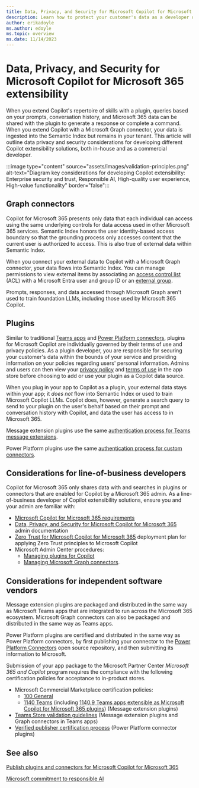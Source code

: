 ```yaml
---
title: Data, Privacy, and Security for Microsoft Copilot for Microsoft 365 extensibility
description: Learn how to protect your customer's data as a developer of Microsoft Copilot for Microsoft 365 extensibility solutions
author: erikadoyle
ms.author: edoyle
ms.topic: overview
ms.date: 11/14/2023
---
```


# Data, Privacy, and Security for Microsoft Copilot for Microsoft 365 extensibility

When you extend Copilot's repertoire of skills with a plugin, queries based on your prompts, conversation history, and Microsoft 365 data can be shared with the plugin to generate a response or complete a command. When you extend Copilot with a Microsoft Graph connector, your data is ingested into the Semantic Index but remains in your tenant. This article will outline data privacy and security considerations for developing different Copilot extensibility solutions, both in-house and as a commercial developer.

:::image type="content" source="assets/images/validation-principles.png" alt-text="Diagram key considerations for developing Copilot extensibility: Enterprise security and trust, Responsible AI, High-quality user experience, High-value functionality" border="false":::

## Graph connectors

Copilot for Microsoft 365 presents only data that each individual can access using the same underlying controls for data access used in other Microsoft 365 services. Semantic Index honors the user identity-based access boundary so that the grounding process only accesses content that the current user is authorized to access. This is also true of external data within Semantic Index.

When you connect your external data to Copilot with a Microsoft Graph connector, your data flows into Semantic Index. You can manage permissions to view external items by associating an [access control list](/graph/connecting-external-content-manage-items?branch=main#access-control-list) (ACL) with a Microsoft Entra user and group ID or an [external group](/graph/connecting-external-content-external-groups?context=/microsoft-365-copilot/extensibility/context).

Prompts, responses, and data accessed through Microsoft Graph aren't used to train foundation LLMs, including those used by Microsoft 365 Copilot.

## Plugins

Similar to traditional [Teams apps](/microsoftteams/platform/concepts/deploy-and-publish/appsource/prepare/teams-store-validation-guidelines#privacy-policy) and [Power Platform connectors](/connectors/custom-connectors/certification-submission#step-4b-product-or-end-service-metadata), plugins for Microsoft Copilot are individually governed by their terms of use and privacy policies. As a plugin developer, you are responsible for securing your customer's data within the bounds of your service and providing information on your policies regarding users' personal information. Admins and users can then view your [privacy policy](/microsoftteams/platform/concepts/deploy-and-publish/appsource/prepare/teams-store-validation-guidelines#privacy-policy) and [terms of use](/microsoftteams/platform/concepts/deploy-and-publish/appsource/prepare/teams-store-validation-guidelines#terms-of-use) in the app store before choosing to add or use your plugin as a Copilot data source.

When you plug in your app to Copilot as a plugin, your external data stays within your app; it *does not* flow into Semantic Index or used to train Microsoft Copilot LLMs. Copilot does, however, generate a search query to send to your plugin on the user's behalf based on their prompt and conversation history with Copilot, and data the user has access to in Microsoft 365.

Message extension plugins use the same [authentication process for Teams message extensions](/microsoftteams/platform/bots/how-to/authentication/bot-sso-overview).

Power Platform plugins use the same [authentication process for custom connectors](/connectors/custom-connectors/azure-active-directory-authentication).

## Considerations for line-of-business developers

Copilot for Microsoft 365 only shares data with and searches in plugins or connectors that are enabled for Copilot by a Microsoft 365 admin. As a line-of-business developer of Copilot extensibility solutions, ensure you and your admin are familiar with:

- [Microsoft Copilot for Microsoft 365 requirements](/microsoft-365-copilot/microsoft-365-copilot-requirements)
- [Data, Privacy, and Security for Microsoft Copilot for Microsoft 365](/microsoft-365-copilot/microsoft-365-copilot-privacy) admin documentation
- [Zero Trust for Microsoft Copilot for Microsoft 365](/security/zero-trust/zero-trust-tech-illus#zero-trust-for-microsoft-365-copilot) deployment plan for applying Zero Trust principles to Microsoft Copilot
- Microsoft Admin Center procedures:
  - [Managing plugins for Copilot](/microsoft-365/admin/manage/manage-plugins-for-copilot-in-integrated-apps)
  - [Managing Microsoft Graph connectors](/microsoftsearch/connectors-overview).

## Considerations for independent software vendors

Message extension plugins are packaged and distributed in the same way as Microsoft Teams apps that are integrated to run across the Microsoft 365 ecosystem. Microsoft Graph connectors can also be packaged and distributed in the same way as Teams apps.

Power Platform plugins are certified and distributed in the same way as Power Platform connectors, by first publishing your connector to the [Power Platform Connectors](https://github.com/microsoft/PowerPlatformConnectors) open source repository, and then submitting its information to Microsoft.

Submission of your app package to the Microsoft Partner Center *Microsoft 365 and Copilot* program requires the compliance with the following certification policies for acceptance to in-product stores.

- Microsoft Commercial Marketplace certification policies:
  - [100 General](/marketplace/certification-policies#100-general)
  - [1140 Teams](/legal/marketplace/certification-policies#1140-teams) (including [1140.9 Teams apps extensible as Microsoft Copilot for Microsoft 365 plugins](/legal/marketplace/certification-policies#1140-teams)) (Message extension plugins)
- [Teams Store validation guidelines](/microsoftteams/platform/concepts/deploy-and-publish/appsource/prepare/teams-store-validation-guidelines) (Message extension plugins and Graph connectors in Teams apps)
- [Verified publisher certification process](/connectors/custom-connectors/certification-submission) (Power Platform connector plugins)

## See also

[Publish plugins and connectors for Microsoft Copilot for Microsoft 365](publish.md)

[Microsoft commitment to responsible AI](https://www.microsoft.com/ai/responsible-ai)
